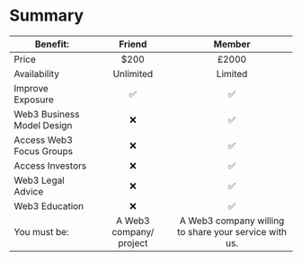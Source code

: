 # Summary

| Benefit:                   |         Friend          |                         Member                        |
| -------------------------- | :---------------------: | :---------------------------------------------------: |
| Price                      |           $200          |                         £2000                         |
| Availability               |        Unlimited        |                        Limited                        |
| Improve Exposure           |            ✅            |                           ✅                           |
| Web3 Business Model Design |            ❌            |                           ✅                           |
| Access Web3 Focus Groups   |            ❌            |                           ✅                           |
| Access Investors           |            ❌            |                           ✅                           |
| Web3 Legal Advice          |            ❌            |                           ✅                           |
| Web3 Education             |            ❌            |                           ✅                           |
| You must be:               | A Web3 company/ project | A Web3 company willing to share your service with us. |
